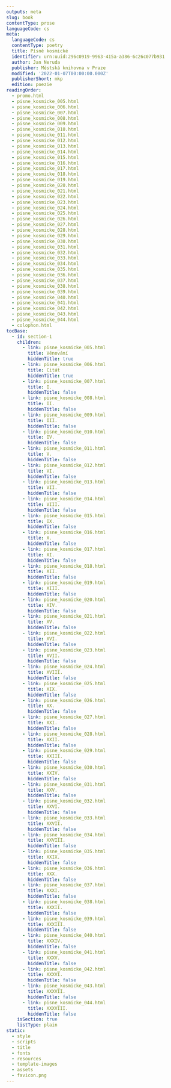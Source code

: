 ```yaml
---
outputs: meta
slug: book
contentType: prose
languageCode: cs
meta:
  languageCode: cs
  contentType: poetry
  title: Písně kosmické
  identifier: urn:uuid:296c0919-9963-415a-a386-6c26c077b931
  author: Jan Neruda
  publisher: Městská knihovna v Praze
  modified: '2022-01-07T00:00:00.000Z'
  publisherShort: mkp
  edition: poezie
readingOrder:
  - promo.html
  - pisne_kosmicke_005.html
  - pisne_kosmicke_006.html
  - pisne_kosmicke_007.html
  - pisne_kosmicke_008.html
  - pisne_kosmicke_009.html
  - pisne_kosmicke_010.html
  - pisne_kosmicke_011.html
  - pisne_kosmicke_012.html
  - pisne_kosmicke_013.html
  - pisne_kosmicke_014.html
  - pisne_kosmicke_015.html
  - pisne_kosmicke_016.html
  - pisne_kosmicke_017.html
  - pisne_kosmicke_018.html
  - pisne_kosmicke_019.html
  - pisne_kosmicke_020.html
  - pisne_kosmicke_021.html
  - pisne_kosmicke_022.html
  - pisne_kosmicke_023.html
  - pisne_kosmicke_024.html
  - pisne_kosmicke_025.html
  - pisne_kosmicke_026.html
  - pisne_kosmicke_027.html
  - pisne_kosmicke_028.html
  - pisne_kosmicke_029.html
  - pisne_kosmicke_030.html
  - pisne_kosmicke_031.html
  - pisne_kosmicke_032.html
  - pisne_kosmicke_033.html
  - pisne_kosmicke_034.html
  - pisne_kosmicke_035.html
  - pisne_kosmicke_036.html
  - pisne_kosmicke_037.html
  - pisne_kosmicke_038.html
  - pisne_kosmicke_039.html
  - pisne_kosmicke_040.html
  - pisne_kosmicke_041.html
  - pisne_kosmicke_042.html
  - pisne_kosmicke_043.html
  - pisne_kosmicke_044.html
  - colophon.html
tocBase:
  - id: section-1
    children:
      - link: pisne_kosmicke_005.html
        title: Věnování
        hiddenTitle: true
      - link: pisne_kosmicke_006.html
        title: Citát
        hiddenTitle: true
      - link: pisne_kosmicke_007.html
        title: I.
        hiddenTitle: false
      - link: pisne_kosmicke_008.html
        title: II.
        hiddenTitle: false
      - link: pisne_kosmicke_009.html
        title: III.
        hiddenTitle: false
      - link: pisne_kosmicke_010.html
        title: IV.
        hiddenTitle: false
      - link: pisne_kosmicke_011.html
        title: V.
        hiddenTitle: false
      - link: pisne_kosmicke_012.html
        title: VI.
        hiddenTitle: false
      - link: pisne_kosmicke_013.html
        title: VII.
        hiddenTitle: false
      - link: pisne_kosmicke_014.html
        title: VIII.
        hiddenTitle: false
      - link: pisne_kosmicke_015.html
        title: IX.
        hiddenTitle: false
      - link: pisne_kosmicke_016.html
        title: X.
        hiddenTitle: false
      - link: pisne_kosmicke_017.html
        title: XI.
        hiddenTitle: false
      - link: pisne_kosmicke_018.html
        title: XII.
        hiddenTitle: false
      - link: pisne_kosmicke_019.html
        title: XIII.
        hiddenTitle: false
      - link: pisne_kosmicke_020.html
        title: XIV.
        hiddenTitle: false
      - link: pisne_kosmicke_021.html
        title: XV.
        hiddenTitle: false
      - link: pisne_kosmicke_022.html
        title: XVI.
        hiddenTitle: false
      - link: pisne_kosmicke_023.html
        title: XVII.
        hiddenTitle: false
      - link: pisne_kosmicke_024.html
        title: XVIII.
        hiddenTitle: false
      - link: pisne_kosmicke_025.html
        title: XIX.
        hiddenTitle: false
      - link: pisne_kosmicke_026.html
        title: XX.
        hiddenTitle: false
      - link: pisne_kosmicke_027.html
        title: XXI.
        hiddenTitle: false
      - link: pisne_kosmicke_028.html
        title: XXII.
        hiddenTitle: false
      - link: pisne_kosmicke_029.html
        title: XXIII.
        hiddenTitle: false
      - link: pisne_kosmicke_030.html
        title: XXIV.
        hiddenTitle: false
      - link: pisne_kosmicke_031.html
        title: XXV.
        hiddenTitle: false
      - link: pisne_kosmicke_032.html
        title: XXVI.
        hiddenTitle: false
      - link: pisne_kosmicke_033.html
        title: XXVII.
        hiddenTitle: false
      - link: pisne_kosmicke_034.html
        title: XXVIII.
        hiddenTitle: false
      - link: pisne_kosmicke_035.html
        title: XXIX.
        hiddenTitle: false
      - link: pisne_kosmicke_036.html
        title: XXX.
        hiddenTitle: false
      - link: pisne_kosmicke_037.html
        title: XXXI.
        hiddenTitle: false
      - link: pisne_kosmicke_038.html
        title: XXXII.
        hiddenTitle: false
      - link: pisne_kosmicke_039.html
        title: XXXIII.
        hiddenTitle: false
      - link: pisne_kosmicke_040.html
        title: XXXIV.
        hiddenTitle: false
      - link: pisne_kosmicke_041.html
        title: XXXV.
        hiddenTitle: false
      - link: pisne_kosmicke_042.html
        title: XXXVI.
        hiddenTitle: false
      - link: pisne_kosmicke_043.html
        title: XXXVII.
        hiddenTitle: false
      - link: pisne_kosmicke_044.html
        title: XXXVIII.
        hiddenTitle: false
    isSection: true
    listType: plain
static:
  - style
  - scripts
  - title
  - fonts
  - resources
  - template-images
  - assets
  - favicon.png
---
```

